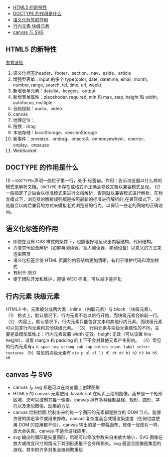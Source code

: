 <!-- START doctoc generated TOC please keep comment here to allow auto update -->
<!-- DON'T EDIT THIS SECTION, INSTEAD RE-RUN doctoc TO UPDATE -->

- [HTML5 的新特性](#html5-%E7%9A%84%E6%96%B0%E7%89%B9%E6%80%A7)
- [DOCTYPE 的作用是什么](#doctype-%E7%9A%84%E4%BD%9C%E7%94%A8%E6%98%AF%E4%BB%80%E4%B9%88)
- [语义化标签的作用](#%E8%AF%AD%E4%B9%89%E5%8C%96%E6%A0%87%E7%AD%BE%E7%9A%84%E4%BD%9C%E7%94%A8)
- [行内元素 块级元素](#%E8%A1%8C%E5%86%85%E5%85%83%E7%B4%A0-%E5%9D%97%E7%BA%A7%E5%85%83%E7%B4%A0)
- [canvas 与 SVG](#canvas-%E4%B8%8E-svg)

<!-- END doctoc generated TOC please keep comment here to allow auto update -->

## HTML5 的新特性

[参考链接](https://www.cnblogs.com/ainyi/p/9777841.html)

1. 语义化标签:header、footer、section、nav、aside、article
2. 增强型表单：input 的多个 type(color, date, datetime, email, month, number, range, search, tel, time, url, week)
3. 新增表单元素：datalist、keygen、output
4. 新增表单属性：placehoder, required, min 和 max, step, height 和 width, autofocus, multiple
5. 音频视频：audio、video
6. canvas
7. 地理定位：
8. 拖拽：drag
9. 本地存储：localStorage、sessionStorage
10. 新事件：onresize、ondrag、onscroll、onmousewheel、onerror、onplay、onpause
11. WebSocket

## DOCTYPE 的作用是什么

(1) `<!DOCTYPE>`声明一般位于第一行，处于 <html> 标签前。作用：告诉浏览器以什么样的模式来解析文档。`DOCTYPE` 不存在或格式不正确会导致文档以兼容模式呈现。
(2) 一般指定了之后会以标准模式来进行文档解析，否则就以兼容模式进行解析。在标准模式下，浏览器的解析规则都是按照最新的标准进行解析的;在兼容模式下，浏览器会以向后兼容的方式来模拟老式浏览器的行为，以保证一些老的网站的正确访问。

## 语义化标签的作用

- 即使在没有 CSS 样式的条件下，也能很好地呈现出内容结构、代码结构。
- 方便其他设备解析（如屏幕阅读器、盲人阅读器、移动设备）以意义的方式来渲染网页
- 语义化标签会使 HTML 页面的内容结构更加清晰，有利于维护代码和添加样式
- 有利于 SEO
- 便于团队开发和维护，遵循 W3C 标准，可以减少差异化

## 行内元素 块级元素

HTML4 中，元素被分成两大类：inline （内联元素）与 block （块级元素）。
（1） 格式上，默认情况下，行内元素不会以新行开始，而块级元素会新起一行。
（2） 内容上，默认情况下，行内元素只能包含文本和其他行内元素。而块级元素可以包含行内元素和其他块级元素。
（3） 行内元素与块级元素属性的不同，主要是盒模型属性上：行内元素设置 width 无效，height 无效（可以设置 line-height），设置 margin 和 padding 的上下不会对其他元素产生影响。
（4）常见的行内元素有`a b span img strong sub sup button input label select textarea`
（5）常见的块级元素有 `div p ul ol li dl dt dd h1 h2 h3 h4 h5 h6`

## canvas 与 SVG

- canvas 与 svg 都是可以在浏览器上创建图形
- HTML5 的 canvas 元素使用 JavaScript 在网页上绘制图像。画布是一个矩形区域，您可以控制其每一像素。canvas 拥有多种绘制路径、矩形、圆形、字符以及添加图像、动画的方法
- canvas 绘制位图,绘制出来的每一个图形的元素都是独立的 DOM 节点，能够方便的绑定事件或用来修改。canvas 复杂度高会减慢渲染速度（任何过度使用 DOM 的应用都不快）。canvas 输出的是一整幅画布，就像一张图片一样，放大会失真。canvas 不适合游戏应用。
- svg 输出的图形是矢量图形，后期可以修改参数来自由放大缩小，SVG 图像在放大或改变尺寸的情况下其图形质量不会有所损失。svg 最适合图像密集型的游戏，其中的许多对象会被频繁重绘
